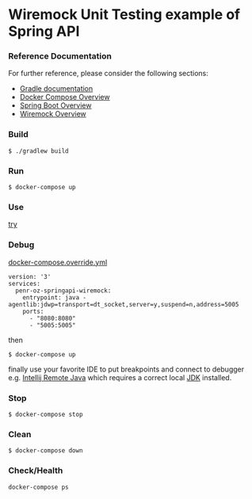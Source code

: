 # Wiremock Unit Testing example of Spring API

### Reference Documentation
For further reference, please consider the following sections:

* [Gradle documentation](https://docs.gradle.org)
* [Docker Compose Overview](https://docs.docker.com/compose/overview/) 
* [Spring Boot Overview](https://spring.io/projects/spring-boot)
* [Wiremock Overview](http://wiremock.org/)

### Build
```
$ ./gradlew build
```

### Run
```
$ docker-compose up
```

### Use
[try](http://localhost:8080)

### Debug
[docker-compose.override.yml](https://docs.docker.com/compose/extends/)
```
version: '3'
services:
  penr-oz-springapi-wiremock:
    entrypoint: java -agentlib:jdwp=transport=dt_socket,server=y,suspend=n,address=5005
    ports:
      - "8080:8080"
      - "5005:5005"
```
then
```
$ docker-compose up
```
finally use your favorite IDE to put breakpoints and connect to debugger
e.g.
[Intellij Remote Java](https://www.jetbrains.com/help/idea/run-debug-configuration-remote-debug.html)
which requires a correct local [JDK](https://jdk.java.net/8/)
installed.

### Stop
```
$ docker-compose stop
```

### Clean
```
$ docker-compose down
```

### Check/Health
```
docker-compose ps
```
